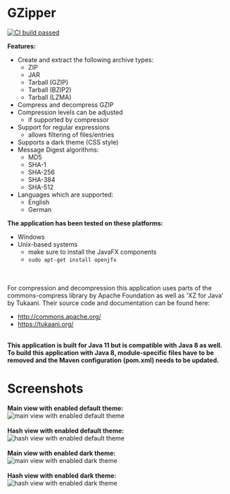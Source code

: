 # GZipper

<a href="https://travis-ci.org/turbolocust/GZipper"><img href src="https://travis-ci.org/turbolocust/GZipper.svg?branch=master" alt="CI build passed"/></a>

<b>Features:</b><br />

* Create and extract the following archive types:
  - ZIP
  - JAR
  - Tarball (GZIP)
  - Tarball (BZIP2)
  - Tarball (LZMA)
* Compress and decompress GZIP
* Compression levels can be adjusted
  - if supported by compressor
* Support for regular expressions
  - allows filtering of files/entries
* Supports a dark theme (CSS style)
* Message Digest algorithms:
  - MD5
  - SHA-1
  - SHA-256
  - SHA-384
  - SHA-512
* Languages which are supported:
  - English
  - German
  
<b>The application has been tested on these platforms:</b>
 * Windows
 * Unix-based systems
   - make sure to install the JavaFX components
   - `sudo apt-get install openjfx`
   
<br /><br />
For compression and decompression this application uses parts of the commons-compress library by Apache Foundation as well as 'XZ for Java' by Tukaani. Their source code and documentation can be found here: 
  - <a href>http://commons.apache.org/</a>
  - <a href>https://tukaani.org/</a>
  
<br />
<b>This application is built for Java 11 but is compatible with Java 8 as well. To build this application with Java 8, module-specific files have to be removed and the Maven configuration (pom.xml) needs to be updated.</b>

# Screenshots

<b>Main view with enabled default theme:</b><br />
<img src="https://homepages.fhv.at/mfu7609/images/gzipper_gui_FX_mainView.PNG" alt="main view with enabled default theme"/><br />
<br /><b>Hash view with enabled default theme:</b><br />
<img src="https://homepages.fhv.at/mfu7609/images/gzipper_gui_FX_hashView.PNG" alt="hash view with enabled default theme"/><br />
<br /><b>Main view with enabled dark theme:</b><br />
<img src="https://homepages.fhv.at/mfu7609/images/gzipper_gui_FX_mainView_dark.PNG" alt="main view with enabled dark theme"/><br />
<br /><b>Hash view with enabled dark theme:</b><br />
<img src="https://homepages.fhv.at/mfu7609/images/gzipper_gui_FX_hashView_dark.PNG" alt="hash view with enabled dark theme"/>
